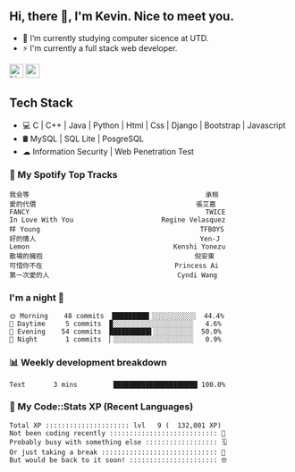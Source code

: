 ## Hi, there 👋, I'm Kevin. Nice to meet you.

- 🌱 I’m currently studying computer sicence at UTD.
- ⚡ I'm currently a full stack web developer.

<a href="https://www.linkedin.com/in/kevin12686/"><img alt="LinkedIn" src="https://img.shields.io/badge/linkedin%20-%230077B5.svg?&style=for-the-badge&logo=linkedin&logoColor=white" height=25></a>
<a href="https://www.instagram.com/kevin12686/"><img src="https://img.shields.io/badge/instagram-3f729b?&style=for-the-badge&logo=instagram&logoColor=white" height=25></a>

## Tech Stack

* 💻 C | C++ | Java | Python | Html | Css | Django | Bootstrap | Javascript
* 🛢️ MySQL | SQL Lite | PosgreSQL
* ☁ Information Security | Web Penetration Test

### 🎵 My Spotify Top Tracks

<!-- spotify start -->

```text
我会等                                            承桓
愛的代價                                        張艾嘉
FANCY                                            TWICE
In Love With You                      Regine Velasquez
样 Young                                        TFBOYS
好的情人                                         Yen-J
Lemon                                    Kenshi Yonezu
散場的擁抱                                      倪安東
可惜你不在                                 Princess Ai
第一次愛的人                                Cyndi Wang
```

<!-- spotify end -->

### I'm a night 🦉

<!-- early_bird start -->

```text
🌞 Morning    48 commits  █████████▎░░░░░░░░░░░  44.4%
🌆 Daytime     5 commits  ▉░░░░░░░░░░░░░░░░░░░░   4.6%
🌃 Evening    54 commits  ██████████▌░░░░░░░░░░  50.0%
🌙 Night       1 commits  ▏░░░░░░░░░░░░░░░░░░░░   0.9%
```

<!-- early_bird end -->

### 📊 Weekly development breakdown

<!-- code_time start -->

```text
Text       3 mins         █████████████████████ 100.0%
```

<!-- code_time end -->

### 🧰 My Code::Stats XP (Recent Languages)

<!-- codestats start -->

```text
Total XP ::::::::::::::::::::: lvl   9 (  132,001 XP) 
Not been coding recently ::::::::::::::::::::::::::: 🙈
Probably busy with something else :::::::::::::::::: 🗓
Or just taking a break ::::::::::::::::::::::::::::: 🌴
But would be back to it soon! :::::::::::::::::::::: 🤓
```

<!-- codestats end -->
